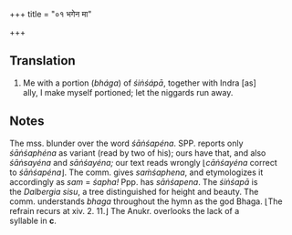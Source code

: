 +++
title = "०१ भगेन मा"

+++
## Translation
1. Me with a portion (*bhága*) of *śiṅśápā*, together with Indra \[as\]  
ally, I make myself portioned; let the niggards run away.

## Notes
The mss. blunder over the word *śāṅśapéna*. SPP. reports only  
*śāṅśaphéna* as variant (read by two of his); ours have that, and also  
*śāṅsayéna* and *sāṅśayéna;* our text reads wrongly ⌊*cāṅśayéna* correct  
to *śāṅśapéna*⌋. The comm. gives *saṁśaphena*, and etymologizes it  
accordingly as *sam* = *śapha!* Ppp. has *sāṅśapena*. The *śiṅśapā* is  
the *Dalbergia sisu*, a tree distinguished for height and beauty. The  
comm. understands *bhaga* throughout the hymn as the god Bhaga. ⌊The  
refrain recurs at xiv. 2. 11.⌋ The Anukr. overlooks the lack of a  
syllable in **c**.
